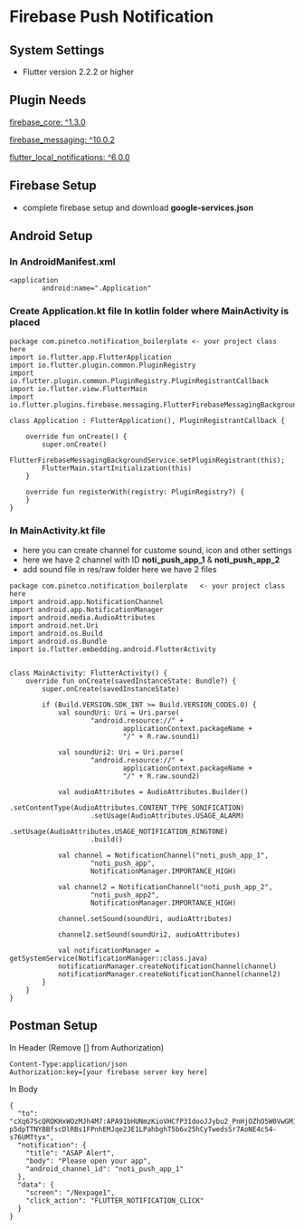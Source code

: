 # Firebase Push Notification

## System Settings
-  Flutter version 2.2.2 or higher

## Plugin Needs

[firebase_core: ^1.3.0](https://pub.dev/packages/firebase_core)

[firebase_messaging: ^10.0.2](https://pub.dev/packages/firebase_messaging)

[flutter_local_notifications: ^6.0.0](https://pub.dev/packages/flutter_local_notifications)

## Firebase Setup
- complete firebase setup and download **google-services.json**

## Android Setup

### In AndroidManifest.xml

```
<application
        android:name=".Application"
```

### Create Application.kt file In kotlin folder where MainActivity is placed

```
package com.pinetco.notification_boilerplate <- your project class here
import io.flutter.app.FlutterApplication
import io.flutter.plugin.common.PluginRegistry
import io.flutter.plugin.common.PluginRegistry.PluginRegistrantCallback
import io.flutter.view.FlutterMain
import io.flutter.plugins.firebase.messaging.FlutterFirebaseMessagingBackgroundService;

class Application : FlutterApplication(), PluginRegistrantCallback {

    override fun onCreate() {
        super.onCreate()
        FlutterFirebaseMessagingBackgroundService.setPluginRegistrant(this);
        FlutterMain.startInitialization(this)
    }

    override fun registerWith(registry: PluginRegistry?) {
    }
}
```

### In MainActivity.kt file

- here you can create channel for custome sound, icon and other settings
- here we have 2 channel with ID **noti_push_app_1** & **noti_push_app_2**
- add sound file in res/raw folder here we have 2 files

```
package com.pinetco.notification_boilerplate   <- your project class here
import android.app.NotificationChannel
import android.app.NotificationManager
import android.media.AudioAttributes
import android.net.Uri
import android.os.Build
import android.os.Bundle
import io.flutter.embedding.android.FlutterActivity


class MainActivity: FlutterActivity() {
    override fun onCreate(savedInstanceState: Bundle?) {
        super.onCreate(savedInstanceState)

        if (Build.VERSION.SDK_INT >= Build.VERSION_CODES.O) {
            val soundUri: Uri = Uri.parse(
                    "android.resource://" +
                            applicationContext.packageName +
                            "/" + R.raw.sound1)

            val soundUri2: Uri = Uri.parse(
                    "android.resource://" +
                            applicationContext.packageName +
                            "/" + R.raw.sound2)

            val audioAttributes = AudioAttributes.Builder()
                    .setContentType(AudioAttributes.CONTENT_TYPE_SONIFICATION)
                    .setUsage(AudioAttributes.USAGE_ALARM)
                    .setUsage(AudioAttributes.USAGE_NOTIFICATION_RINGTONE)
                    .build()

            val channel = NotificationChannel("noti_push_app_1",
                    "noti_push_app",
                    NotificationManager.IMPORTANCE_HIGH)

            val channel2 = NotificationChannel("noti_push_app_2",
                    "noti_push_app2",
                    NotificationManager.IMPORTANCE_HIGH)

            channel.setSound(soundUri, audioAttributes)

            channel2.setSound(soundUri2, audioAttributes)

            val notificationManager = getSystemService(NotificationManager::class.java)
            notificationManager.createNotificationChannel(channel)
            notificationManager.createNotificationChannel(channel2)
        }
    }
}
```

## Postman Setup

In Header (Remove [] from Authorization)
```
Content-Type:application/json
Authorization:key=[your firebase server key here]
```

In Body
```
{
  "to": "cXq67ScQRQKHxWOzMJh4M7:APA91bHUNmzKioVHCfP31dooJJybu2_PnHjOZhO5W0VwGM1GQrU7L_oLZxqUbLmi-p5dpTTNYBBfscDlRBs1FPnhEMJqe2JE1LPahbghT5b6v25hCyTwedsSr7AoNE4cS4-s76UMTtyx",
  "notification": {
    "title": "ASAP Alert",
    "body": "Please open your app",
    "android_channel_id": "noti_push_app_1"
  },
  "data": {
    "screen": "/Nexpage1",
    "click_action": "FLUTTER_NOTIFICATION_CLICK"
  }
}
```
